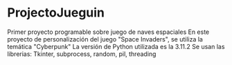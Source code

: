 # ProjectoJueguin
Primer proyecto programable sobre juego de naves espaciales
En este proyecto de personalización del juego "Space Invaders", se utiliza la temática "Cyberpunk"
La versión de Python utilizada es la 3.11.2
Se usan las librerias: Tkinter, subprocess, random, pil, threading

